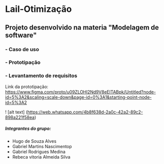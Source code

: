 # Lail-Otimização

## Projeto desenvolvido na materia "Modelagem de software" 

 ### - Caso de uso
 ### - Prototipação
 ### - Levantamento de requisitos
 
 Link da prototipação: https://www.figma.com/proto/u09ZLOHl2Nd9V8eEITABpk/Untitled?node-id=5%3A2&scaling=scale-down&page-id=0%3A1&starting-point-node-id=5%3A2
 
 ! [alt text] (https://web.whatsapp.com/4b8f638d-2a0c-42a2-89c2-898a221f58ea)
 
 
 ##### Integrantes do grupo:
 - Hugo de Souza Alves
 - Gabriel Martins Nascimentop
 - Gabriel Rodrigues Medina
 - Rebeca vitoria Almeida Silva
